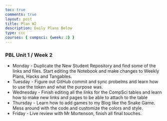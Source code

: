 ```yaml
---
toc: true
comments: true
layout: post
title: Plan W2
description: Daily Plans Below
type: ccc
courses: { compsci: {week: 2} }
---
```


### PBL Unit 1 / Week 2

- Monday - Duplicate the New Student Repository and find some of the links and files. Start editing the Notebook and make changes to Weekly Plans, Hacks and Tangables.
- Tuesday - Figure out GitHub commit and sync probelms and learn how to use the token and what the purpose was.
- Wednesday - Finish editing all the links for the CompSci tables and learn how to make new links and pages to be able to attach to the table
- Thursday - Learn how to add games to my Blog like the Snake Game. Mess around with the code and customize the colors and style.
- Friday - Live review with Mr Mortenson, finish all final touches.